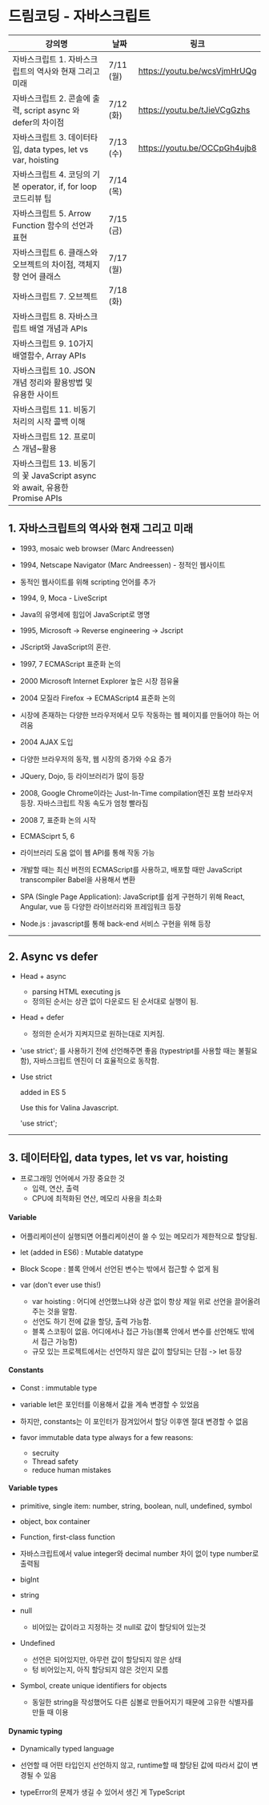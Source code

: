 # 드림코딩 - 자바스크립트

| 강의명                                                       | 날짜       | 링크                         |
| ------------------------------------------------------------ | ---------- | ---------------------------- |
| 자바스크립트 1.  자바스크립트의 역사와 현재 그리고 미래      | 7/11 (월)  | https://youtu.be/wcsVjmHrUQg |
| 자바스크립트 2. 콘솔에 출력, script async 와 defer의 차이점  | 7/12 (화)  | https://youtu.be/tJieVCgGzhs |
| 자바스크립트 3. 데이터타입, data types, let vs var, hoisting | 7/13  (수) | https://youtu.be/OCCpGh4ujb8 |
| 자바스크립트 4. 코딩의 기본 operator, if, for loop 코드리뷰 팁 | 7/14 (목)  |                              |
| 자바스크립트 5. Arrow Function 함수의 선언과 표현            | 7/15 (금)  |                              |
| 자바스크립트 6. 클래스와 오브젝트의 차이점, 객체지향 언어 클래스 | 7/17 (월)  |                              |
| 자바스크립트 7. 오브젝트                                     | 7/18 (화)  |                              |
| 자바스크립트 8. 자바스크립트 배열 개념과 APIs                |            |                              |
| 자바스크립트 9. 10가지 배열함수, Array APIs                  |            |                              |
| 자바스크립트 10. JSON 개념 정리와 활용방법 및 유용한 사이트  |            |                              |
| 자바스크립트 11. 비동기 처리의 시작 콜백 이해                |            |                              |
| 자바스크립트 12. 프로미스 개념~활용                          |            |                              |
| 자바스크립트 13. 비동기의 꽃 JavaScript async와 await, 유용한 Promise APIs |            |                              |



## 1. 자바스크립트의 역사와 현재 그리고 미래 

- 1993, mosaic web browser (Marc Andreessen)
- 1994, Netscape Navigator (Marc Andreessen) - 정적인 웹사이트
- 동적인 웹사이트를 위해 scripting 언어를 추가

- 1994, 9, Moca - LiveScript 

- Java의 유명세에 힘입어 JavaScript로 명명
- 1995, Microsoft -> Reverse engineering -> Jscript

- JScript와 JavaScript의 혼란.
- 1997, 7 ECMAScript 표준화 논의
- 2000 Microsoft Internet Explorer 높은 시장 점유율

- 2004 모질라 Firefox -> ECMAScript4 표준화 논의
- 시장에 존재하는 다양한 브라우저에서 모두 작동하는 웹 페이지를 만들어야 하는 어려움
- 2004 AJAX 도입
- 다양한 브라우저의 동작, 웹 시장의 증가와 수요 증가
- JQuery, Dojo, 등 라이브러리가 많이 등장

- 2008, Google Chrome이라는 Just-In-Time compilation엔진 포함 브라우저 등장. 자바스크립트 작동 속도가 엄청 빨라짐
- 2008 7, 표준화 논의 시작
- ECMASciprt 5, 6
- 라이브러리 도움 없이 웹 API를 통해 작동 가능 

- 개발할 때는 최신 버전의 ECMAScript를 사용하고, 배포할 때만 JavaScript transcompiler Babel을 사용해서 변환
- SPA (Single Page Application): JavaScript를 쉽게 구현하기 위해 React, Angular, vue 등 다양한 라이브러리와 프레임워크 등장
- Node.js : javascript를 통해 back-end 서비스 구현을 위해 등장

---



## 2. Async vs defer 

- Head + async
  - parsing HTML executing js 
  - 정의된 순서는 상관 없이 다운로드 된 순서대로 실행이 됨.
- Head + defer 
  - 정의한 순서가 지켜지므로 원하는대로 지켜짐.

- 'use strict'; 를 사용하기 전에 선언해주면 좋음 (typestript를 사용할 때는 불필요함), 자바스크립트 엔진이 더 효율적으로 동작함.

- Use strict

  added in ES 5

  Use this for Valina Javascript.

  'use strict';

---



## 3. 데이터타입, data types, let vs var, hoisting

- 프로그래밍 언어에서 가장 중요한 것
  - 입력, 연산, 출력
  - CPU에 최적화된 연산, 메모리 사용을 최소화

#### Variable

- 어플리케이션이 실행되면 어플리케이션이 쓸 수 있는 메모리가 제한적으로 할당됨.

- let (added in ES6) : Mutable datatype 
- Block Scope : 블록 안에서 선언된 변수는 밖에서 접근할 수 없게 됨
- var (don't ever use this!)
  - var hoisting : 어디에 선언했느냐와 상관 없이 항상 제일 위로 선언을 끌어올려주는 것을 말함.
  - 선언도 하기 전에 값을 할당, 출력 가능함.
  - 블록 스코핑이 없음. 어디에서나 접근 가능(블록 안에서 변수를 선언해도 밖에서 접근 가능함)
  - 규모 있는 프로젝트에서는 선언하지 않은 값이 할당되는 단점 -> let 등장 

#### Constants

- Const : immutable type

- variable let은 포인터를 이용해서 값을 계속 변경할 수 있었음
- 하지만, constants는 이 포인터가 잠겨있어서 할당 이후엔 절대 변경할 수 없음
- favor immutable data type always for a few reasons:
  - secruity
  - Thread safety
  - reduce human mistakes



#### Variable types

- primitive, single item: number, string, boolean, null, undefined, symbol
- object, box container
- Function, first-class function

- 자바스크립트에서 value integer와 decimal number 차이 없이 type number로 출력됨
- bigInt
- string

- null
  - 비어있는 값이라고 지정하는 것 null로 값이 할당되어 있는것
- Undefined
  - 선언은 되어있지만, 아무런 값이 할당되지 않은 상태
  - 텅 비어있는지, 아직 할당되지 않은 것인지 모름

- Symbol, create unique identifiers for objects
  - 동일한 string을 작성했어도 다른 심볼로 만들어지기 때문에 고유한 식별자를 만들 때 이용



#### Dynamic typing

- Dynamically typed language
- 선언할 때 어떤 타입인지 선언하지 않고, runtime할 때 할당된 값에 따라서 값이 변경될 수 있음

- typeError의 문제가 생길 수 있어서 생긴 게 TypeScript



